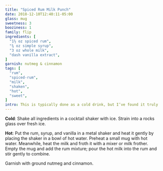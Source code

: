 ```yaml
---
title: "Spiced Rum Milk Punch"
date: 2018-12-10T12:40:11-05:00
glass: mug
sweetness: 3
booziness: 1
family: flip
ingredients: [
  "1½ oz spiced rum",
  "¾ oz simple syrup",
  "3 oz whole milk",
  "dash vanilla extract",
]
garnish: nutmeg & cinnamon
tags: [
  "rum",
  "spiced-rum",
  "milk",
  "shaken",
  "hot",
  "sweet",
]
intro: This is typically done as a cold drink, but I’ve found it truly shines when the milk is warmed and frothed instead.
---
```

**Cold**: Shake all ingredients in a cocktail shaker with ice. Strain into a rocks glass over fresh ice.

**Hot**: Put the rum, syrup, and vanilla in a metal shaker and heat it gently by placing the shaker in a bowl of hot water. Preheat a small mug with hot water. Meanwhile, heat the milk and froth it with a mixer or milk frother. Empty the mug and add the rum mixture; pour the hot milk into the rum and stir gently to combine.

Garnish with ground nutmeg and cinnamon.
